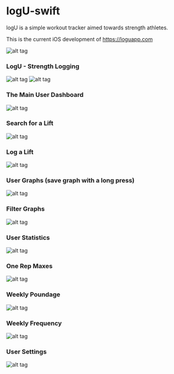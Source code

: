 # logU-swift

logU is a simple workout tracker aimed towards strength athletes.

This is the current iOS development of https://loguapp.com


![alt tag](https://raw.githubusercontent.com/brettalcox/logU-swift/master/logU/Assets.xcassets/AppIcon.appiconset/App%20Icon%20%5BRounded%5D/Icon-76%402x.png)


### LogU - Strength Logging


![alt tag](http://i.imgur.com/Hw6xbnX.png?1)
![alt tag](http://i.imgur.com/eQMkMIS.png?1)


### The Main User Dashboard


![alt tag](http://i.imgur.com/3cZqE2R.png?1)


### Search for a Lift


![alt tag](http://i.imgur.com/IFjX298.png?1)

### Log a Lift


![alt tag](http://i.imgur.com/0HzAzn9.png?1)


### User Graphs (save graph with a long press)


![alt tag](http://i.imgur.com/IxB6AUz.png?1)


### Filter Graphs


![alt tag](http://i.imgur.com/S90JOhq.png?1)


### User Statistics


![alt tag](http://i.imgur.com/rTj56r4.png?1)


### One Rep Maxes


![alt tag](http://i.imgur.com/0gGKiOz.png?1)


### Weekly Poundage


![alt tag](http://i.imgur.com/kaSv9Nz.png?1)


### Weekly Frequency


![alt tag](http://i.imgur.com/czzIxPq.png?1)


### User Settings


![alt tag](http://i.imgur.com/QYdkVCZ.png?1)
